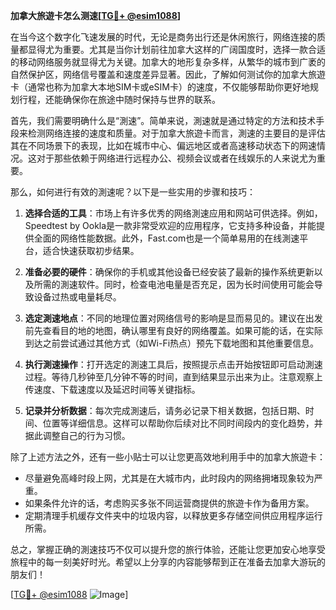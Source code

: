 **加拿大旅遊卡怎么测速[[TG💪+ @esim1088](https://t.me/s/esim1088)]**

在当今这个数字化飞速发展的时代，无论是商务出行还是休闲旅行，网络连接的质量都显得尤为重要。尤其是当你计划前往加拿大这样的广阔国度时，选择一款合适的移动网络服务就显得尤为关键。加拿大的地形复杂多样，从繁华的城市到广袤的自然保护区，网络信号覆盖和速度差异显著。因此，了解如何测试你的加拿大旅遊卡（通常也称为加拿大本地SIM卡或eSIM卡）的速度，不仅能够帮助你更好地规划行程，还能确保你在旅途中随时保持与世界的联系。

首先，我们需要明确什么是“測速”。简单来说，測速就是通过特定的方法和技术手段来检测网络连接的速度和质量。对于加拿大旅遊卡而言，測速的主要目的是评估其在不同场景下的表现，比如在城市中心、偏远地区或者高速移动状态下的网速情况。这对于那些依赖于网络进行远程办公、视频会议或者在线娱乐的人来说尤为重要。

那么，如何进行有效的測速呢？以下是一些实用的步骤和技巧：

1. **选择合适的工具**：市场上有许多优秀的网络測速应用和网站可供选择。例如，Speedtest by Ookla是一款非常受欢迎的应用程序，它支持多种设备，并能提供全面的网络性能数据。此外，Fast.com也是一个简单易用的在线測速平台，适合快速获取初步结果。

2. **准备必要的硬件**：确保你的手机或其他设备已经安装了最新的操作系统更新以及所需的測速软件。同时，检查电池电量是否充足，因为长时间使用可能会导致设备过热或电量耗尽。

3. **选定測速地点**：不同的地理位置对网络信号的影响是显而易见的。建议在出发前先查看目的地的地图，确认哪里有良好的网络覆盖。如果可能的话，在实际到达之前尝试通过其他方式（如Wi-Fi热点）预先下载地图和其他重要信息。

4. **执行測速操作**：打开选定的測速工具后，按照提示点击开始按钮即可启动測速过程。等待几秒钟至几分钟不等的时间，直到结果显示出来为止。注意观察上传速度、下载速度以及延迟时间等关键指标。

5. **记录并分析数据**：每次完成測速后，请务必记录下相关数据，包括日期、时间、位置等详细信息。这样可以帮助你后续对比不同时间段内的变化趋势，并据此调整自己的行为习惯。

除了上述方法之外，还有一些小贴士可以让您更高效地利用手中的加拿大旅遊卡：

- 尽量避免高峰时段上网，尤其是在大城市内，此时段内的网络拥堵现象较为严重。
- 如果条件允许的话，考虑购买多张不同运营商提供的旅遊卡作为备用方案。
- 定期清理手机缓存文件夹中的垃圾内容，以释放更多存储空间供应用程序运行所需。

总之，掌握正确的測速技巧不仅可以提升您的旅行体验，还能让您更加安心地享受旅程中的每一刻美好时光。希望以上分享的内容能够帮到正在准备去加拿大游玩的朋友们！

[[TG💪+ @esim1088](https://t.me/s/esim1088) ![Image](https://i.postimg.cc/4NQfJmqS/Snipaste-2025-05-13-00-14-12.png)]